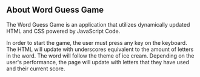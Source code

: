 ## About Word Guess Game
The Word Guess Game is an application that utilizes dynamically updated HTML and CSS powered by JavaScript Code.

In order to start the game, the user must press any key on the keyboard. The HTML will update with underscores equivalent to the amount of letters in the word. The word will follow the theme of ice cream. Depending on the user's performance, the page will update with letters that they have used and their current score.
